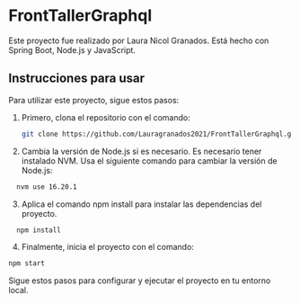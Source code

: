 # FrontTallerGraphql

Este proyecto fue realizado por Laura Nicol Granados. Está hecho con Spring Boot, Node.js y JavaScript.

## Instrucciones para usar

Para utilizar este proyecto, sigue estos pasos:

1. Primero, clona el repositorio con el comando:
   ```bash
   git clone https://github.com/Lauragranados2021/FrontTallerGraphql.git
   ```
2. Cambia la versión de Node.js si es necesario. Es necesario tener instalado NVM. Usa el siguiente comando para cambiar la versión de Node.js:
```bash
  nvm use 16.20.1

   ```
3. Aplica el comando npm install para instalar las dependencias del proyecto.
```bash
  npm install
   ```
   4. Finalmente, inicia el proyecto con el comando:
   ```bash
  npm start
   ```

Sigue estos pasos para configurar y ejecutar el proyecto en tu entorno local.